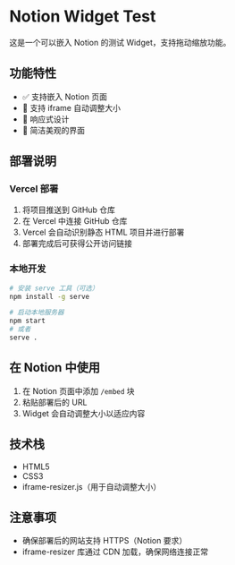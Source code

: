 # Notion Widget Test

这是一个可以嵌入 Notion 的测试 Widget，支持拖动缩放功能。

## 功能特性

- ✅ 支持嵌入 Notion 页面
- 🔄 支持 iframe 自动调整大小
- 📱 响应式设计
- 🎨 简洁美观的界面

## 部署说明

### Vercel 部署

1. 将项目推送到 GitHub 仓库
2. 在 Vercel 中连接 GitHub 仓库
3. Vercel 会自动识别静态 HTML 项目并进行部署
4. 部署完成后可获得公开访问链接

### 本地开发

```bash
# 安装 serve 工具（可选）
npm install -g serve

# 启动本地服务器
npm start
# 或者
serve .
```

## 在 Notion 中使用

1. 在 Notion 页面中添加 `/embed` 块
2. 粘贴部署后的 URL
3. Widget 会自动调整大小以适应内容

## 技术栈

- HTML5
- CSS3
- iframe-resizer.js（用于自动调整大小）

## 注意事项

- 确保部署后的网站支持 HTTPS（Notion 要求）
- iframe-resizer 库通过 CDN 加载，确保网络连接正常
